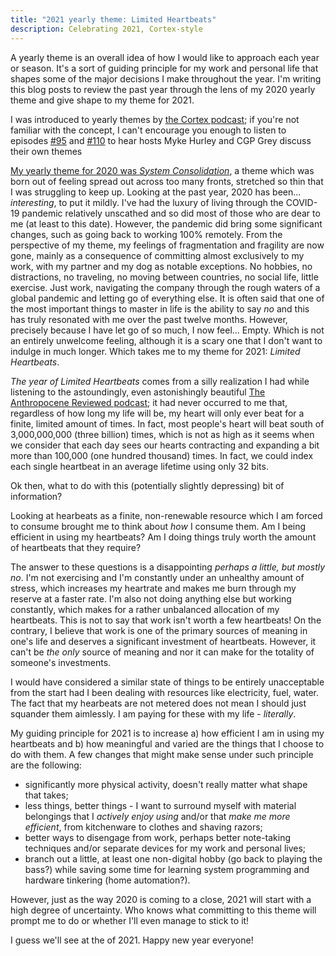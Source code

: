 ```yaml
---
title: "2021 yearly theme: Limited Heartbeats"
description: Celebrating 2021, Cortex-style
---
```


A yearly theme is an overall idea of how I would like to approach each year or season. It's a sort of guiding principle for my work and personal life that shapes some of the major decisions I make throughout the year. I'm writing this blog posts to review the past year through the lens of my 2020 yearly theme and give shape to my theme for 2021.

I was introduced to yearly themes by [the Cortex podcast][4]; if you're not familiar with the concept, I can't encourage you enough to listen to episodes [#95][5] and [#110][3] to hear hosts Myke Hurley and CGP Grey discuss their own themes

[My yearly theme for 2020 was _System Consolidation_][1], a theme which was born out of feeling spread out across too many fronts, stretched so thin that I was struggling to keep up. Looking at the past year, 2020 has been... _interesting_, to put it mildly. I've had the luxury of living through the COVID-19 pandemic relatively unscathed and so did most of those who are dear to me (at least to this date). However, the pandemic did bring some significant changes, such as going back to working 100% remotely. From the perspective of my theme, my feelings of fragmentation and fragility are now gone, mainly as a consequence of committing almost exclusively to my work, with my partner and my dog as notable exceptions. No hobbies, no distractions, no traveling, no moving between countries, no social life, little exercise. Just work, navigating the company through the rough waters of a global pandemic and letting go of everything else. It is often said that one of the most important things to master in life is the ability to say _no_ and this has truly resonated with me over the past twelve months. However, precisely because I have let go of so much, I now feel... Empty. Which is not an entirely unwelcome feeling, although it is a scary one that I don't want to indulge in much longer. Which takes me to my theme for 2021: _Limited Heartbeats_.

_The year of Limited Heartbeats_ comes from a silly realization I had while listening to the astoundingly, even astonishingly beautiful [The Anthropocene Reviewed podcast][6]; it had never occurred to me that, regardless of how long my life will be, my heart will only ever beat for a finite, limited amount of times. In fact, most people's heart will beat south of 3,000,000,000 (three billion) times, which is not as high as it seems when we consider that each day sees our hearts contracting and expanding a bit more than 100,000 (one hundred thousand) times. In fact, we could index each single heartbeat in an average lifetime using only 32 bits.

Ok then, what to do with this (potentially slightly depressing) bit of information?

Looking at hearbeats as a finite, non-renewable resource which I am forced to consume brought me to think about  _how_ I consume them. Am I being efficient in using my heartbeats? Am I doing things truly worth the amount of heartbeats that they require?

The answer to these questions is a disappointing _perhaps a little, but mostly no_. I'm not exercising and I'm constantly under an unhealthy amount of stress, which increases my heartrate and makes me burn through my reserve at a faster rate. I'm also not doing anything else but working constantly, which makes for a rather unbalanced allocation of my heartbeats. This is not to say that work isn't worth a few heartbeats! On the contrary, I believe that work is one of the primary sources of meaning in one's life and deserves a significant investment of heartbeats. However, it can't be _the only_ source of meaning and nor it can make for the totality of someone's investments.

I would have considered a similar state of things to be entirely unacceptable from the start had I been dealing with resources like electricity, fuel, water. The fact that my hearbeats are not metered does not mean I should just squander them aimlessly. I am paying for these with my life - _literally_.

My guiding principle for 2021 is to increase a) how efficient I am in using my heartbeats and b) how meaningful and varied are the things that I choose to do with them. A few changes that might make sense under such principle are the following:

- significantly more physical activity, doesn't really matter what shape that takes;
- less things, better things - I want to surround myself with material belongings that I _actively enjoy using_ and/or that _make me more efficient_, from kitchenware to clothes and shaving razors;
- better ways to disengage from work, perhaps better note-taking techniques and/or separate devices for my work and personal lives;
- branch out a little, at least one non-digital hobby (go back to playing the bass?) while saving some time for learning system programming and hardware tinkering (home automation?).

However, just as the way 2020 is coming to a close, 2021 will start with a high degree of uncertainty. Who knows what committing to this theme will prompt me to do or whether I'll even manage to stick to it!

I guess we'll see at the of 2021. Happy new year everyone!



[1]: /2020/01/yearly-theme-2020-system-consolidation.html
[2]: https://www.thethemesystem.com
[3]: https://www.relay.fm/cortex/110
[5]: https://www.relay.fm/cortex/110
[4]: https://www.relay.fm/cortex
[6]: https://www.wnycstudios.org/podcasts/anthropocene-reviewed
